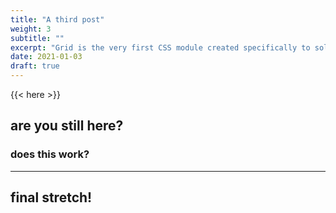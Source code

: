 ```yaml
---
title: "A third post"
weight: 3
subtitle: ""
excerpt: "Grid is the very first CSS module created specifically to solve the layout problems we’ve all been hacking our way around for as long as we’ve been making websites."
date: 2021-01-03
draft: true
---
```


{{< here >}}


## are you still here?

### does this work?

---

## final stretch!
